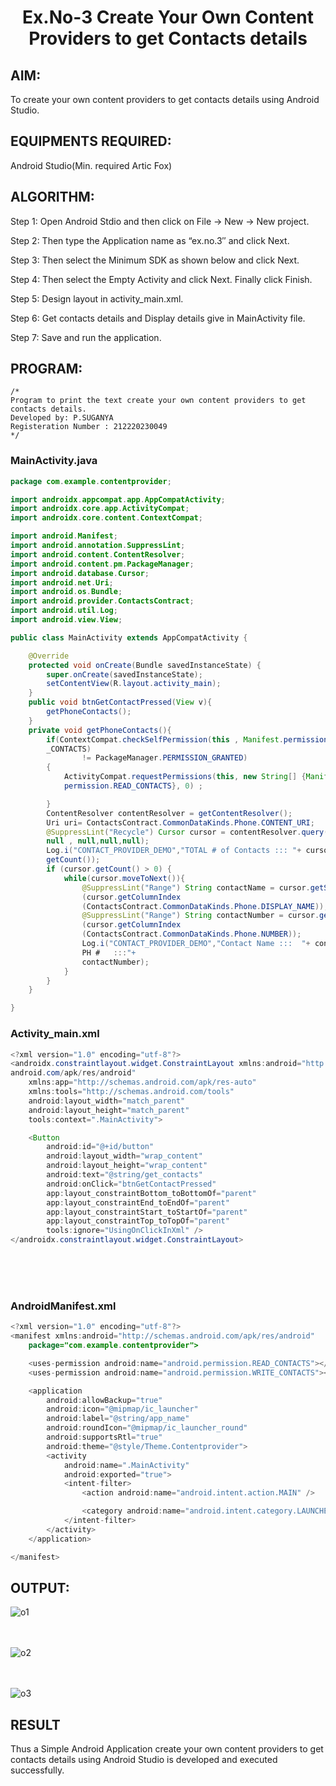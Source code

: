 # <p align="center"> Ex.No-3 Create Your Own Content Providers to get Contacts details</P>


## AIM:

To create your own content providers to get contacts details using Android Studio.

## EQUIPMENTS REQUIRED:

Android Studio(Min. required Artic Fox)

## ALGORITHM:

Step 1: Open Android Stdio and then click on File -> New -> New project.

Step 2: Then type the Application name as “ex.no.3″ and click Next. 

Step 3: Then select the Minimum SDK as shown below and click Next.

Step 4: Then select the Empty Activity and click Next. Finally click Finish.

Step 5: Design layout in activity_main.xml.

Step 6: Get contacts details and Display details give in MainActivity file.

Step 7: Save and run the application.

## PROGRAM:
```
/*
Program to print the text create your own content providers to get contacts details.
Developed by: P.SUGANYA
Registeration Number : 212220230049
*/
```

### MainActivity.java
```java
package com.example.contentprovider;

import androidx.appcompat.app.AppCompatActivity;
import androidx.core.app.ActivityCompat;
import androidx.core.content.ContextCompat;

import android.Manifest;
import android.annotation.SuppressLint;
import android.content.ContentResolver;
import android.content.pm.PackageManager;
import android.database.Cursor;
import android.net.Uri;
import android.os.Bundle;
import android.provider.ContactsContract;
import android.util.Log;
import android.view.View;

public class MainActivity extends AppCompatActivity {

    @Override
    protected void onCreate(Bundle savedInstanceState) {
        super.onCreate(savedInstanceState);
        setContentView(R.layout.activity_main);
    }
    public void btnGetContactPressed(View v){
        getPhoneContacts();
    }
    private void getPhoneContacts(){
        if(ContextCompat.checkSelfPermission(this , Manifest.permission.READ
        _CONTACTS)
                != PackageManager.PERMISSION_GRANTED)
        {
            ActivityCompat.requestPermissions(this, new String[] {Manifest.
            permission.READ_CONTACTS}, 0) ;

        }
        ContentResolver contentResolver = getContentResolver();
        Uri uri= ContactsContract.CommonDataKinds.Phone.CONTENT_URI;
        @SuppressLint("Recycle") Cursor cursor = contentResolver.query(uri,
        null , null,null,null);
        Log.i("CONTACT_PROVIDER_DEMO","TOTAL # of Contacts ::: "+ cursor.
        getCount());
        if (cursor.getCount() > 0) {
            while(cursor.moveToNext()){
                @SuppressLint("Range") String contactName = cursor.getString
                (cursor.getColumnIndex
                (ContactsContract.CommonDataKinds.Phone.DISPLAY_NAME));
                @SuppressLint("Range") String contactNumber = cursor.getString
                (cursor.getColumnIndex
                (ContactsContract.CommonDataKinds.Phone.NUMBER));
                Log.i("CONTACT_PROVIDER_DEMO","Contact Name :::  "+ contactName+" 
                PH #   :::"+ 
                contactNumber);
            }
        }
    }

}

```

### Activity_main.xml
```java
<?xml version="1.0" encoding="utf-8"?>
<androidx.constraintlayout.widget.ConstraintLayout xmlns:android="http://schemas.
android.com/apk/res/android"
    xmlns:app="http://schemas.android.com/apk/res-auto"
    xmlns:tools="http://schemas.android.com/tools"
    android:layout_width="match_parent"
    android:layout_height="match_parent"
    tools:context=".MainActivity">

    <Button
        android:id="@+id/button"
        android:layout_width="wrap_content"
        android:layout_height="wrap_content"
        android:text="@string/get_contacts"
        android:onClick="btnGetContactPressed"
        app:layout_constraintBottom_toBottomOf="parent"
        app:layout_constraintEnd_toEndOf="parent"
        app:layout_constraintStart_toStartOf="parent"
        app:layout_constraintTop_toTopOf="parent"
        tools:ignore="UsingOnClickInXml" />
</androidx.constraintlayout.widget.ConstraintLayout>
```

</br>
</br>
</br>


### AndroidManifest.xml
```java
<?xml version="1.0" encoding="utf-8"?>
<manifest xmlns:android="http://schemas.android.com/apk/res/android"
    package="com.example.contentprovider">

    <uses-permission android:name="android.permission.READ_CONTACTS"></uses-permission>
    <uses-permission android:name="android.permission.WRITE_CONTACTS"></uses-permission>

    <application
        android:allowBackup="true"
        android:icon="@mipmap/ic_launcher"
        android:label="@string/app_name"
        android:roundIcon="@mipmap/ic_launcher_round"
        android:supportsRtl="true"
        android:theme="@style/Theme.Contentprovider">
        <activity
            android:name=".MainActivity"
            android:exported="true">
            <intent-filter>
                <action android:name="android.intent.action.MAIN" />

                <category android:name="android.intent.category.LAUNCHER" />
            </intent-filter>
        </activity>
    </application>

</manifest>
```




## OUTPUT:
![o1](https://user-images.githubusercontent.com/77089743/167104309-45158637-85bc-4d17-a46d-250cac5db4f5.jpeg)
</br>
</br>
</br>

![o2](https://user-images.githubusercontent.com/77089743/167104324-74399734-2fd0-43e0-849e-7ff25a8c4ce3.jpeg)
</br>
</br>
</br>

![o3](https://user-images.githubusercontent.com/77089743/167104352-10aac091-2706-4eed-a562-1d5ec6fefed5.jpeg)

## RESULT
Thus a Simple Android Application create your own content providers to get contacts details using Android Studio is developed and executed successfully.
